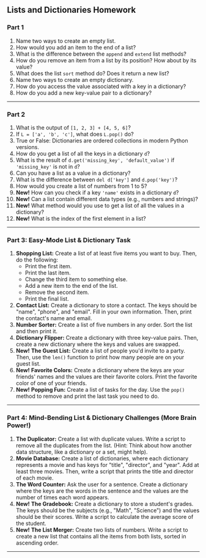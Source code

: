 ## Lists and Dictionaries Homework

### Part 1

1.  Name two ways to create an empty list.
2.  How would you add an item to the end of a list?
3.  What is the difference between the `append` and `extend` list methods?
4.  How do you remove an item from a list by its position? How about by its value?
5.  What does the list `sort` method do? Does it return a new list?
6.  Name two ways to create an empty dictionary.
7.  How do you access the value associated with a key in a dictionary?
8.  How do you add a new key-value pair to a dictionary?

---

### Part 2

1.  What is the output of `[1, 2, 3] + [4, 5, 6]`?
2.  If `L = ['a', 'b', 'c']`, what does `L.pop()` do?
3.  True or False: Dictionaries are ordered collections in modern Python versions.
4.  How do you get a list of all the keys in a dictionary `d`?
5.  What is the result of `d.get('missing_key', 'default_value')` if `'missing_key'` is not in `d`?
6.  Can you have a list as a value in a dictionary?
7.  What is the difference between `del d['key']` and `d.pop('key')`?
8.  How would you create a list of numbers from 1 to 5?
9.  **New!** How can you check if a key `'name'` exists in a dictionary `d`?
10. **New!** Can a list contain different data types (e.g., numbers and strings)?
11. **New!** What method would you use to get a list of all the values in a dictionary?
12. **New!** What is the index of the first element in a list?

---

### Part 3: Easy-Mode List & Dictionary Task

1.  **Shopping List:** Create a list of at least five items you want to buy. Then, do the following:
    * Print the first item.
    * Print the last item.
    * Change the third item to something else.
    * Add a new item to the end of the list.
    * Remove the second item.
    * Print the final list.
2.  **Contact List:** Create a dictionary to store a contact. The keys should be "name", "phone", and "email". Fill in your own information. Then, print the contact's name and email.
3.  **Number Sorter:** Create a list of five numbers in any order. Sort the list and then print it.
4.  **Dictionary Flipper:** Create a dictionary with three key-value pairs. Then, create a new dictionary where the keys and values are swapped.
5.  **New!** **The Guest List:** Create a list of people you'd invite to a party. Then, use the `len()` function to print how many people are on your guest list.
6.  **New!** **Favorite Colors:** Create a dictionary where the keys are your friends' names and the values are their favorite colors. Print the favorite color of one of your friends.
7.  **New!** **Popping Fun:** Create a list of tasks for the day. Use the `pop()` method to remove and print the last task you need to do.

---

### Part 4: Mind-Bending List & Dictionary Challenges (More Brain Power!)

1.  **The Duplicator:** Create a list with duplicate values. Write a script to remove all the duplicates from the list. (Hint: Think about how another data structure, like a dictionary or a set, might help).
2.  **Movie Database:** Create a list of dictionaries, where each dictionary represents a movie and has keys for "title", "director", and "year". Add at least three movies. Then, write a script that prints the title and director of each movie.
3.  **The Word Counter:** Ask the user for a sentence. Create a dictionary where the keys are the words in the sentence and the values are the number of times each word appears.
4.  **New!** **The Gradebook:** Create a dictionary to store a student's grades. The keys should be the subjects (e.g., "Math", "Science") and the values should be their scores. Write a script to calculate the average score of the student.
5.  **New!** **The List Merger:** Create two lists of numbers. Write a script to create a new list that contains all the items from both lists, sorted in ascending order.

***
